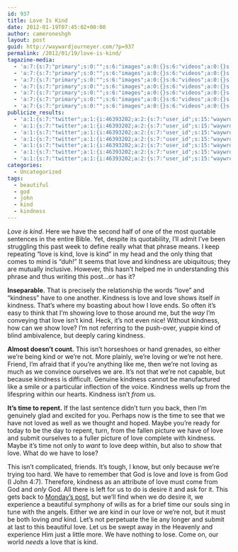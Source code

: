 ```yaml
---
id: 937
title: Love Is Kind
date: 2012-01-19T07:45:02+00:00
author: cameroneshgh
layout: post
guid: http://waywardjourneyer.com/?p=937
permalink: /2012/01/19/love-is-kind/
tagazine-media:
  - 'a:7:{s:7:"primary";s:0:"";s:6:"images";a:0:{}s:6:"videos";a:0:{}s:11:"image_count";s:1:"0";s:6:"author";s:8:"19879429";s:7:"blog_id";s:8:"19280981";s:9:"mod_stamp";s:19:"2012-01-19 12:48:18";}'
  - 'a:7:{s:7:"primary";s:0:"";s:6:"images";a:0:{}s:6:"videos";a:0:{}s:11:"image_count";s:1:"0";s:6:"author";s:8:"19879429";s:7:"blog_id";s:8:"19280981";s:9:"mod_stamp";s:19:"2012-01-19 12:48:18";}'
  - 'a:7:{s:7:"primary";s:0:"";s:6:"images";a:0:{}s:6:"videos";a:0:{}s:11:"image_count";s:1:"0";s:6:"author";s:8:"19879429";s:7:"blog_id";s:8:"19280981";s:9:"mod_stamp";s:19:"2012-01-19 12:48:18";}'
  - 'a:7:{s:7:"primary";s:0:"";s:6:"images";a:0:{}s:6:"videos";a:0:{}s:11:"image_count";s:1:"0";s:6:"author";s:8:"19879429";s:7:"blog_id";s:8:"19280981";s:9:"mod_stamp";s:19:"2012-01-19 12:48:18";}'
  - 'a:7:{s:7:"primary";s:0:"";s:6:"images";a:0:{}s:6:"videos";a:0:{}s:11:"image_count";s:1:"0";s:6:"author";s:8:"19879429";s:7:"blog_id";s:8:"19280981";s:9:"mod_stamp";s:19:"2012-01-19 12:48:18";}'
  - 'a:7:{s:7:"primary";s:0:"";s:6:"images";a:0:{}s:6:"videos";a:0:{}s:11:"image_count";s:1:"0";s:6:"author";s:8:"19879429";s:7:"blog_id";s:8:"19280981";s:9:"mod_stamp";s:19:"2012-01-19 12:48:18";}'
  - 'a:7:{s:7:"primary";s:0:"";s:6:"images";a:0:{}s:6:"videos";a:0:{}s:11:"image_count";s:1:"0";s:6:"author";s:8:"19879429";s:7:"blog_id";s:8:"19280981";s:9:"mod_stamp";s:19:"2012-01-19 12:48:18";}'
publicize_results:
  - 'a:1:{s:7:"twitter";a:1:{i:46393202;a:2:{s:7:"user_id";s:15:"waywrdjourneyer";s:7:"post_id";s:18:"159980526390878208";}}}'
  - 'a:1:{s:7:"twitter";a:1:{i:46393202;a:2:{s:7:"user_id";s:15:"waywrdjourneyer";s:7:"post_id";s:18:"159980526390878208";}}}'
  - 'a:1:{s:7:"twitter";a:1:{i:46393202;a:2:{s:7:"user_id";s:15:"waywrdjourneyer";s:7:"post_id";s:18:"159980526390878208";}}}'
  - 'a:1:{s:7:"twitter";a:1:{i:46393202;a:2:{s:7:"user_id";s:15:"waywrdjourneyer";s:7:"post_id";s:18:"159980526390878208";}}}'
  - 'a:1:{s:7:"twitter";a:1:{i:46393202;a:2:{s:7:"user_id";s:15:"waywrdjourneyer";s:7:"post_id";s:18:"159980526390878208";}}}'
  - 'a:1:{s:7:"twitter";a:1:{i:46393202;a:2:{s:7:"user_id";s:15:"waywrdjourneyer";s:7:"post_id";s:18:"159980526390878208";}}}'
  - 'a:1:{s:7:"twitter";a:1:{i:46393202;a:2:{s:7:"user_id";s:15:"waywrdjourneyer";s:7:"post_id";s:18:"159980526390878208";}}}'
categories:
  - Uncategorized
tags:
  - beautiful
  - god
  - john
  - kind
  - kindness
---
```

_Love is kind_. Here we have the second half of one of the most quotable sentences in the entire Bible. Yet, despite its quotability, I&#8217;ll admit I&#8217;ve been struggling this past week to define really what that phrase means. I keep repeating “love is kind, love is kind” in my head and the only thing that comes to mind is “duh!” It seems that love and kindness are ubiquitous; they are mutually inclusive. However, this hasn&#8217;t helped me in understanding this phrase and thus writing this post&#8230;or has it?

**Inseparable.** That is precisely the relationship the words “love” and “kindness” have to one another. Kindness is love and love shows itself _in_ kindness. That&#8217;s where my boasting about how I love ends. So often it&#8217;s easy to think that I&#8217;m showing love to those around me, but the _way_ I&#8217;m conveying that love isn&#8217;t kind. Heck, it&#8217;s not even nice! Without kindness, how can we show love? I&#8217;m not referring to the push-over, yuppie kind of blind ambivalence, but deeply caring kindness.

**Almost doesn&#8217;t count.** This isn&#8217;t horseshoes or hand grenades, so either we&#8217;re being kind or we&#8217;re not. More plainly, we&#8217;re loving or we&#8217;re not here. Friend, I&#8217;m afraid that if you&#8217;re anything like me, then we&#8217;re not loving as much as we convince ourselves we are. It&#8217;s not that we&#8217;re not capable, but because kindness is difficult. Genuine kindness cannot be manufactured like a smile or a particular inflection of the voice. Kindness wells up from the lifespring within our hearts. Kindness isn&#8217;t _from_ us.

**It&#8217;s time to repent.** If the last sentence didn&#8217;t turn you back, then I&#8217;m genuinely glad and excited for you. Perhaps now is the time to see that we have not loved as well as we thought and hoped. Maybe you&#8217;re ready for today to be the day to repent, turn, from the fallen picture we have of love and submit ourselves to a fuller picture of love complete with kindness. Maybe it&#8217;s time not only to _want_ to love deep within, but also to _show_ that love. What do we have to lose?

This isn&#8217;t complicated, friends. It&#8217;s tough, I know, but only because we&#8217;re trying too hard. We have to remember that God is love and love is from God (I John 4:7). Therefore, kindness as an attribute of love must come from God and _only_ God. All there is left for us to do is desire it and ask for it. This gets back to [Monday&#8217;s post](http://waywardjourneyer.com/2012/01/16/unwilling-to-ask/), but we&#8217;ll find when we do desire it, we experience a beautiful symphony of wills as for a brief time our souls sing in tune with the angels. Either we are kind in our love or we&#8217;re not, but it must be both loving _and_ kind. Let&#8217;s not perpetuate the lie any longer and submit at last to this beautiful love. Let us be swept away in the Heavenly and experience Him just a little more. We have nothing to lose. Come on, our world _needs_ a love that is kind.